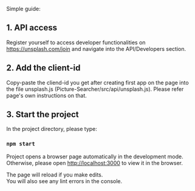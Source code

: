 Simple guide:

## 1. API access

Register yourself to access developer functionalities on https://unsplash.com/join and navigate into the API/Developers section.

## 2. Add the client-id

Copy-paste the cliend-id you get after creating first app on the page into the file unsplash.js (Picture-Searcher/src/api/unsplash.js). 
Please refer page's own instructions on that.

## 3. Start the project

In the project directory, please type:

### `npm start`

Project opens a browser page automatically in the development mode.<br>
Otherwise, please open [http://localhost:3000](http://localhost:3000) to view it in the browser.

The page will reload if you make edits.<br>
You will also see any lint errors in the console.
